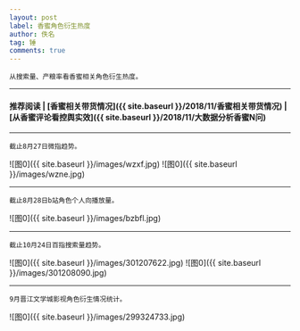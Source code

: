 ```yaml
---
layout: post
label: 香蜜角色衍生热度
author: 佚名
tag: 锤
comments: true
---
```


    从搜索量、产粮率看香蜜相关角色衍生热度。

---
#### 推荐阅读 | [香蜜相关带货情况]({{ site.baseurl }}/2018/11/香蜜相关带货情况) | [从香蜜评论看控舆实效]({{ site.baseurl }}/2018/11/大数据分析香蜜N问)
---

    截止8月27日微指趋势。
  
![图0]({{ site.baseurl }}/images/wzxf.jpg)
![图0]({{ site.baseurl }}/images/wzne.jpg)

---

    截止8月28日b站角色个人向播放量。
  
![图0]({{ site.baseurl }}/images/bzbfl.jpg)

---

    截止10月24日百指搜索量趋势。
  
![图0]({{ site.baseurl }}/images/301207622.jpg)
![图0]({{ site.baseurl }}/images/301208090.jpg)

---

    9月晋江文学城影视角色衍生情况统计。

![图0]({{ site.baseurl }}/images/299324733.jpg)


